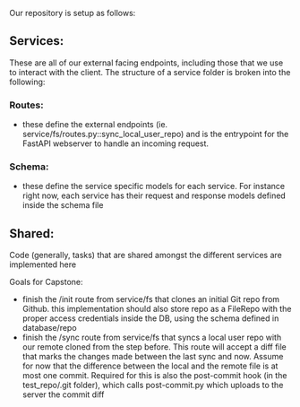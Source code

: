 Our repository is setup as follows:

## Services: 
These are all of our external facing endpoints, including those that we use to interact with the client. The structure of a service folder is broken into the following:

### Routes:
- these define the external endpoints (ie. service/fs/routes.py::sync_local_user_repo) and is the entrypoint for the FastAPI webserver to handle an incoming request. 
### Schema:
- these define the service specific models for each service. For instance right now, each service has their request and response models defined inside the schema file
## Shared:
Code (generally, tasks) that are shared amongst the different services are implemented here

Goals for Capstone:
- finish the /init route from service/fs that clones an initial Git repo from Github. this implementation should also store repo as a FileRepo with the proper access credentials inside the DB, using the schema defined in database/repo
- finish the /sync route from service/fs that syncs a local user repo with our remote cloned from the step before. This route will accept a diff file that marks the changes made between the last sync and now. Assume for now that the difference between the local and the remote file is at most one commit. Required for this is also the post-commit hook (in the test_repo/.git folder), which calls post-commit.py which uploads to the server the commit diff

